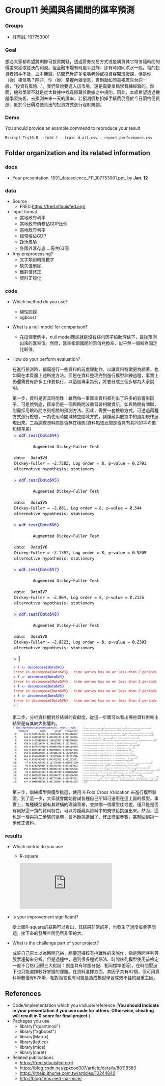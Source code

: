 # Group11 美國與各國間的匯率預測

### Groups
* 許育誠, 107753001

### Goal
想必大家都希望將剩餘可投資閒錢，透過證券交易方式或是購買其它幣值隨時間的價差來獲取豐沃的利潤。但金融市場有時風平浪靜、卻有時如同洪水一般，殺的投資者措手不及、血本無歸。仿間充斥許多名嘴老師或投資客開班授課，但是你（妳）相信嗎？除非，你（妳）掌握內線消息，否則就如同電視廣告台詞一般，“投資有風險..."。我們常說要進入這市場，還是需要拿點學費練經驗的。然而，機器學習不就是從大數據中找尋隱藏於數據之中規則。因此，本組希望透過機器學習技術，去預測未來一天的匯率，若預測價格扣掉手續費仍高於今日價格便買進、低於今日價格便賣出的投資方式進行理財規劃。

### Demo 
You should provide an example commend to reproduce your result
```R
Rscript Try10.R --fold 5 --train d_all.csv --report performance.csv
```

## Folder organization and its related information

### docs
* Your presentation, 1091_datascience_FP_107753001.ppt, by **Jan. 12**

### data

* Source
  * FRED:https://fred.stlouisfed.org/
* Input format
  * 當地政府利率
  * 當地政府債務佔GDP比例
  * 當地政府利率
  * 經常帳佔GDP
  * 政治風險
  * 各國外匯存底 ...等共63個
* Any preprocessing?
  * 文字類別轉換數字
  * 缺失值刪除
  * 離群值修正
  * 資料正規化
  
### code

* Which method do you use?
  * 線性回歸
  * xgboost
* What is a null model for comparison?
  * 在這個案例中，null model應該就是沒有任何因子協助評估下，最後預測出來的匯率值。然而，匯率指兩國間的幣值兌換率，似乎無一個較為固定比較值。
* How do your perform evaluation?
  
  在進行預測時，都需進行一些資料的前處理動作，以讓資料特徵更為顯著，也如同在本頁面上述所提方法。但是在資料整理完到進行模型訓練過程，事實上仍還需要有許多工作要執行，以這個專案為例，將會分成三個步驟為大家說明。
  
  第一步，資料是否具時間性：雖然每一筆匯率資料都列出了許多的影響影因子。可是說到底，匯率仍是一個與時間波動習習相關資訊。如與時間有關聯，則需採用跟時間序列相關的預測方法。因此，需要一套檢驗方式，可透過兩種方式進行檢驗，一為使用時間域轉空間域方式，講隱藏與數據中的週期規律展現出來。二為調查資料間是否存在穩態(資料點彼此間是否具有共同的平均值和標準差)
![image](https://github.com/1091-datascience/finalproject-group11/blob/master/%E5%88%A4%E6%96%B7%E6%98%AF%E5%90%A6%E7%A9%A9%E6%85%8B.png)
![image](https://github.com/1091-datascience/finalproject-group11/blob/master/%E6%8E%A2%E8%A8%8E%E6%99%82%E9%96%93%E9%80%B1%E6%9C%9F%E5%95%8F%E9%A1%8C.png)
  
  第二步，分析資料間對於結果的貢獻度，從這一步驟可以看出哪些資料對輸出結果是有其較大影響的。
![image](https://github.com/1091-datascience/finalproject-group11/blob/master/%E7%89%B9%E5%BE%B5%E5%80%BC%E9%87%8D%E8%A6%81%E6%80%A7.png)
  
  第三步，訓練模型與模型挑選，使用 K-Fold Cross Validation 來進行模型驗證。到了這一步，大家就會開始嘗試各種自己所知可運用在這上面的模型。事實上，每種模型都有其建構的理論背景，並無哪一個模型佳或差，僅只是是否有剛好這一類的資料特性，可以將隱藏與資料中的規律給挑選出來。然而，這也是一種與第二步驟的循環，會不斷挑選因子、修正模型參數，甚制回到第一步修正資料。
### results

* Which metric do you use 
  * R-square
    
    ![image](https://github.com/1091-datascience/finalproject-group11/blob/master/%20r%20square.pdf)

* Is your improvement significant?
  
  從上面R-square的結果可以看出，其結果非常的差，也發生了過度擬合等問題，接下來的發展空間仍然非常的大。
* What is the challenge part of your project?
  
  或許自己原本以為時間充裕，想要選擇較有挑戰性的來施作，像是時間序列等股票趨勢來分析。但是過程中，遇到很多程式語法、時間序列模型使用前檢定一直不合格(回歸三大假設：誤差具有常態分配、相同標準差等)。在時間壓迫下也只能選擇較好掌握的課題。在資料選擇方面，其因子共有62個，但可用資料筆數僅有678筆，相對而言也有可能是造成模型學習成效不佳的嚴重主因。

## References
* Code/implementation which you include/reference (__You should indicate in your presentation if you use code for others. Otherwise, cheating will result in 0 score for final project.__)
* Packages you use
  * library("quantmod")
  * library("xgboost")
  * library(Matrix)
  * library(lattice)
  * library(mice)
  * library(caret)
* Related publications
  * https://fred.stlouisfed.org/
  * https://blog.csdn.net/zpxcod007/article/details/80118580
  * https://ithelp.ithome.com.tw/articles/10244840
  * http://blog.fens.me/r-na-mice/


